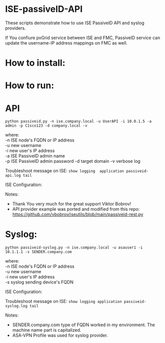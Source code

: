 # ISE-passiveID-API

These scripts demonstrate how to use ISE PassiveID API and syslog providers.  

If You confiure pxGrid service between ISE and FMC, PassiveID service can update the username-IP address mappings on FMC as well.  


# How to install:


# How to run:


API
===
`python passiveid.py -n ise.company.local -u UserAPI -i 10.0.1.5 -a admin -p C1sco123 -d company.local -v`
  
where:  
-n ISE node's FQDN or IP address  
-u new username  
-i new user's IP address  
-a ISE PassiveID admin name  
-p ISE PassiveID admin password 
-d target domain 
-v verbose log

Troubleshoot message on ISE:
`show logging  application passiveid-api.log tail`


ISE Configuration:



Notes:
- Thank You very much for the great support Viktor Bobrov!
- API provider example was ported and modified from this repo:
  https://github.com/vbobrov/iseutils/blob/main/passiveid-rest.py

Syslog:
======
`python passiveid-syslog.py -n ise.company.local -u asauser1 -i 10.1.1.1 -s SENDER.company.com`
  
where:  
-n ISE node's FQDN or IP address  
-u new username  
-i new user's IP address  
-s syslog sending device's FQDN   

ISE Configuration:


Troubleshoot message on ISE:
`show logging application passiveid-syslog.log tail`

Notes:
- SENDER.company.com type of FQDN worked in my environment. The machine name part is capitalized.
- ASA-VPN Profile was used for syslog provider.
